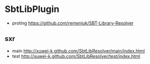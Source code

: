 # SbtLibPlugin

* proting https://github.com/remeniuk/SBT-Library-Resolver

## sxr 
* main http://xuwei-k.github.com/SbtLibResolver/main/index.html
* test http://xuwei-k.github.com/SbtLibResolver/test/index.html
